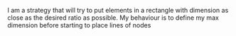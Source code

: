 I am a strategy that will try to put elements in a rectangle with dimension as close as the desired ratio as possible. My behaviour is to define my max dimension before starting to place lines of nodes